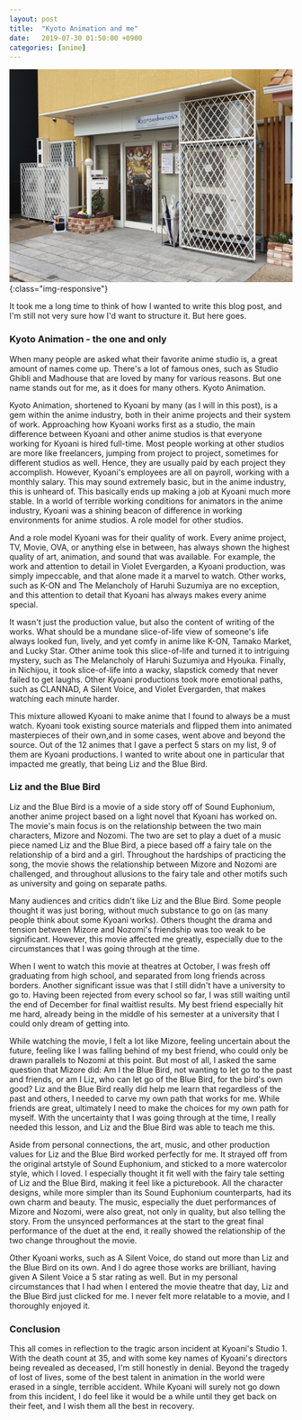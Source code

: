 ```yaml
---
layout: post
title:  "Kyoto Animation and me"
date:   2019-07-30 01:50:00 +0900
categories: [anime]
---
```

![Picture of the HQ of Kyoto Animations that I took on my trip to Kyoto.](/assets/images/7-30kyoani/kyoanihq.jpg){:class="img-responsive"}

It took me a long time to think of how I wanted to write this blog post, and I'm still not very sure how I'd want to structure it. But here goes.

### Kyoto Animation - the one and only

When many people are asked what their favorite anime studio is, a great amount of names come up. There's a lot of famous ones, such as Studio Ghibli and Madhouse that are loved by many for various reasons. But one name stands out for me, as it does for many others. Kyoto Animation.

Kyoto Animation, shortened to Kyoani by many (as I will in this post), is a gem within the anime industry, both in their anime projects and their system of work. Approaching how Kyoani works first as a studio, the main difference between Kyoani and other anime studios is that everyone working for Kyoani is hired full-time. Most people working at other studios are more like freelancers, jumping from project to project, sometimes for different studios as well. Hence, they are usually paid by each project they accomplish. However, Kyoani's employees are all on payroll, working with a monthly salary. This may sound extremely basic, but in the anime industry, this is unheard of. This basically ends up making a job at Kyoani much more stable. In a world of terrible working conditions for animators in the anime industry, Kyoani was a shining beacon of difference in working environments for anime studios. A role model for other studios.

And a role model Kyoani was for their quality of work. Every anime project, TV, Movie, OVA, or anything else in between, has always shown the highest quality of art, animation, and sound that was available. For example, the work and attention to detail in Violet Evergarden, a Kyoani production, was simply impeccable, and that alone made it a marvel to watch. Other works, such as K-ON and The Melancholy of Haruhi Suzumiya are no exception, and this attention to detail that Kyoani has always makes every anime special.

It wasn't just the production value, but also the content of writing of the works. What should be a mundane slice-of-life view of someone's life always looked fun, lively, and yet comfy in anime like K-ON, Tamako Market, and Lucky Star. Other anime took this slice-of-life and turned it to intriguing mystery, such as The Melancholy of Haruhi Suzumiya and Hyouka. Finally, in Nichijou, it took slice-of-life into a wacky, slapstick comedy that never failed to get laughs. Other Kyoani productions took more emotional paths, such as CLANNAD, A Silent Voice, and Violet Evergarden, that makes watching each minute harder.

This mixture allowed Kyoani to make anime that I found to always be a must watch. Kyoani took existing source materials and flipped them into animated masterpieces of their own,and in some cases, went above and beyond the source. Out of the 12 animes that I gave a perfect 5 stars on my list, 9 of them are Kyoani productions. I wanted to write about one in particular that impacted me greatly, that being Liz and the Blue Bird.

### Liz and the Blue Bird

Liz and the Blue Bird is a movie of a side story off of Sound Euphonium, another anime project based on a light novel that Kyoani has worked on. The movie's main focus is on the relationship between the two main characters, Mizore and Nozomi. The two are set to play a duet of a music piece named Liz and the Blue Bird, a piece based off a fairy tale on the relationship of a bird and a girl. Throughout the hardships of practicing the song, the movie shows the relationship between Mizore and Nozomi are challenged, and throughout allusions to the fairy tale and other motifs such as university and going on separate paths. 

Many audiences and critics didn't like Liz and the Blue Bird. Some people thought it was just boring, without much substance to go on (as many people think about some Kyoani works). Others thought the drama and tension between Mizore and Nozomi's friendship was too weak to be significant. However, this movie affected me greatly, especially due to the circumstances that I was going through at the time.

When I went to watch this movie at theatres at October, I was fresh off graduating from high school, and separated from long friends across borders. Another significant issue was that I still didn't have a university to go to. Having been rejected from every school so far, I was still waiting until the end of December for final waitlist results. My best friend especially hit me hard, already being in the middle of his semester at a university that I could only dream of getting into.

While watching the movie, I felt a lot like Mizore, feeling uncertain about the future, feeling like I was falling behind of my best friend, who could only be drawn parallels to Nozomi at this point. But most of all, I asked the same question that Mizore did: Am I the Blue Bird, not wanting to let go to the past and friends, or am I Liz, who can let go of the Blue Bird, for the bird's own good? Liz and the Blue Bird really did help me learn that regardless of the past and others, I needed to carve my own path that works for me. While friends are great, ultimately I need to make the choices for my own path for myself. With the uncertainty that I was going through at the time, I really needed this lesson, and Liz and the Blue Bird was able to teach me this.

Aside from personal connections, the art, music, and other production values for Liz and the Blue Bird worked perfectly for me. It strayed off from the original artstyle of Sound Euphonium, and sticked to a more watercolor style, which I loved. I especially thought it fit well with the fairy tale setting of Liz and the Blue Bird, making it feel like a picturebook. All the character designs, while more simpler than its Sound Euphonium counterparts, had its own charm and beauty. The music, especially the duet performances of Mizore and Nozomi, were also great, not only in quality, but also telling the story. From the unsynced performances at the start to the great final performance of the duet at the end, it really showed the relationship of the two change throughout the movie.

Other Kyoani works, such as A Silent Voice, do stand out more than Liz and the Blue Bird on its own. And I do agree those works are brilliant, having given A Silent Voice a 5 star rating as well. But in my personal circumstances that I had when I entered the movie theatre that day, Liz and the Blue Bird just clicked for me. I never felt more relatable to a movie, and I thoroughly enjoyed it.

### Conclusion

This all comes in reflection to the tragic arson incident at Kyoani's Studio 1. With the death count at 35, and with some key names of Kyoani's directors being revealed as deceased, I'm still honestly in denial. Beyond the tragedy of lost of lives, some of the best talent in animation in the world were erased in a single, terrible accident. While Kyoani will surely not go down from this incident, I do feel like it would be a while until they get back on their feet, and I wish them all the best in recovery.